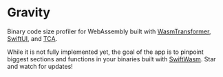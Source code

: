 # Gravity

Binary code size profiler for WebAssembly built with [WasmTransformer](https://github.com/swiftwasm/WasmTransformer), [SwiftUI](https://developer.apple.com/xcode/swiftui/), and [TCA](https://github.com/pointfreeco/swift-composable-architecture/).

While it is not fully implemented yet, the goal of the app is to pinpoint biggest sections and functions in your binaries built with [SwiftWasm](https://swiftwasm.org). Star and watch for updates!
